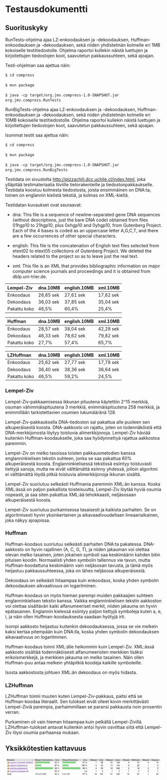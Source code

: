 # Testausdokumentti

## Suorituskyky

RunTests-ohjelma ajaa LZ-enkoodauksen ja -dekoodauksen,
Huffman-enkoodauksen ja -dekoodauksen, sekä niiden yhdistelmän
kolmelle eri 1MB kokoiselle testitiedostolle. Ohjelma raportoi
kullekin näistä luettujen ja kirjoitettujen tiedostojen koot,
saavutetun pakkaussuhteen, sekä ajoajan.

Testi-ohjelman saa ajettua näin:

	$ cd compress

	$ mvn package

	$ java -cp target/org.jmv.compress-1.0-SNAPSHOT.jar org.jmv.compress.RunTests

RunBigTests-ohjelma ajaa LZ-enkoodauksen ja -dekoodauksen,
Huffman-enkoodauksen ja -dekoodauksen, sekä niiden yhdistelmän
kolmelle eri 10MB kokoiselle testitiedostolle. Ohjelma raportoi
kullekin näistä luettujen ja kirjoitettujen tiedostojen koot,
saavutetun pakkaussuhteen, sekä ajoajan.

Isommat testit saa ajettua näin:

	$ cd compress

	$ mvn package

	$ java -cp target/org.jmv.compress-1.0-SNAPSHOT.jar org.jmv.compress.RunBigTests

Testidata on sivustolta
<http://pizzachili.dcc.uchile.cl/index.html>, joka ylläpitää
testimateriaalia tiiviille tietorakenteille ja tiedostonpakkaukselle.
Testidata koostuu kolmesta tiedostosta, joista ensimmäinen on
DNA:ta, toinen on englannin kielistä tekstiä, ja kolmas on XML-kieltä.

Testidatan kuvaukset ovat seuraavat:

- dna: This file is a sequence of newline-separated gene DNA sequences
  (without descriptions, just the bare DNA code) obtained from files
  01hgp10 to 21hgp10, plus 0xhgp10 and 0yhgp10, from Gutenberg
  Project. Each of the 4 bases is coded as an uppercase letter
  A,G,C,T, and there are a few occurrences of other special
  characters.


- english: This file is the concatenation of English text files
  selected from etext02 to etext05 collections of Gutenberg Project.
  We deleted the headers related to the project so as to leave just
  the real text.


- xml: This file is an XML that provides bibliographic information on
  major computer science journals and proceedings and it is obtained
  from dblp.uni-trier.de.


| Lempel-Ziv   | dna.10MB  | english.10MB | xml.10MB  |
|:-------------|:----------|:-------------|:----------|
| Enkoodaus    | 26,65 sek | 27,61 sek    | 17,62 sek |
| Dekoodaus    | 36,03 sek | 37,85 sek    | 35,04 sek |
| Pakattu koko | 46,5%     | 60,4%        | 25,4%     |


| Huffman      | dna.10MB  | english.10MB | xml.10MB  |
|:-------------|:----------|:-------------|:----------|
| Enkoodaus    | 28,57 sek | 38,04 sek    | 42,28 sek |
| Dekoodaus    | 46,33 sek | 78,62 sek    | 79,82 sek |
| Pakattu koko | 27,7%     | 57,4%        | 65,7%     |


| LZHuffman    | dna.10MB  | english.10MB | xml.10MB  |
|:-------------|:----------|:-------------|:----------|
| Enkoodaus    | 25,62 sek | 27,77 sek    | 17,78 sek |
| Dekoodaus    | 36,40 sek | 38,36 sek    | 36,64 sek |
| Pakattu koko | 46,5%     | 59,2%        | 24,5%     |

### Lempel-Ziv

Lempel-Ziv-pakkaamisessa ikkunan pituutena käytettiin 2^15 merkkiä,
osuman vähimmäispituutena 3 merkkiä, enimmäispituutena 258 merkkiä, ja
enimmillään tarkistettavien osumien lukumääränä 128.

Lempel-Ziv-pakkauksella DNA-tiedoston sai pakattua alle puoleen sen
alkuperäisestä koosta. DNA-aakkosto on rajattu, joten on todennäköistä
että DNA-merkkijonosta löytyy toistuvia alimerkkijonoja. Lempel-Ziv
häviää kuitenkin Huffman-koodaukselle, joka saa hyödynnettyä rajattua
aakkostoa paremmin.

Lempel-Ziv on melko tasoissa toisten pakkausmetodien kanssa
englanninkielisen tekstin suhteen, jonka se saa pakattua 60%
alkuperäisestä koosta. Englanninkielisessä tekstissä esiintyy
toistuvasti tiettyjä sanoja, mutta ne eivät välttämättä esiinny
yhdessä, jolloin algoritmi ei välttämättä löydä pitkiä toistuvia
alimerkkijonoja ikkunan sisältä.

Lempel-Ziv suoriutuu selkeästi Huffmania paremmin XML:än kanssa. Koska
XML:ässä on paljon paikallista toisteisuutta, Lempel-Ziv löytää hyviä
osumia nopeasti, ja saa siten pakattua XML:ää tehokkaasti, neljäsosaan
alkuperäisestä koosta.

Lempel-Ziv suoriutuu purkamisessa tasaisesti ja kaikista parhaiten. Se
on algoritmisesti hyvin yksinkertainen ja aikavaadivuudeltaan
lineaariaikainen, joka näkyy ajoajoissa.


### Huffman

Huffman-koodaus suoriutuu selkeästi parhaiten DNA:ta pakatessa.
DNA-aakkosto on hyvin rajallinen (A, C, G, T), ja niiden jakauman voi
olettaa olevan melko tasainen, joten jokainen symboli saa keskimäärin
kahden bitin pituisen koodin. Normaalisti yhden symbolin tallennus vie
tavun, mutta Huffman-koodattuna keskimäärin vain neljäsosan tavusta,
ja tämä myös heijastuu pakkaussuhteessa, joka on lähes neljäsosa
alkuperäisestä.

Dekoodaus on selkeästi hitaampaa kuin enkoodaus, koska yhden symbolin
dekoodauksen aikvaativuus on logaritminen.

Huffman-koodaus on myös hieman parempi muiden pakkaajien suhteen
englanninkielisen tekstin kanssa. Vaikka englanninkielisen tekstin
aakkoston voi olettaa sisältävän kaiki alfanumeeriset merkit, niiden
jakauma on hyvin epätasainen. Englannin kielessä esiintyy paljon
tiettyjä symboleja kuten a, e, i, ja näin ollen Huffman-koodauksesta
saadaan hyötyjä irti.

Isompi aakkosto heijastuu kuitenkin dekoodauksessa, jossa se vie
melkein kaksi kertaa pitempään kuin DNA:lla, koska yhden symbolin
dekoodauksen aikavaativuus on logaritminen.

Huffman-koodaus toimii XML:älle heikommin kuin Lempel-Ziv. XML:ässä
aakkosto sisältää todennäköisesti alfanumeeristen merkkien lisäksi
erikoismerkkejä, ja merkkien jakauma on melko tasainen. Näin ollen
Huffman-puu antaa melkein yhtäpitkiä koodeja kaikille symboleille.

Isosta aakkostosta johtuen XML:än dekoodaus on myös hidasta.

### LZHuffman

LZHuffman toimii muuten kuten Lempel-Ziv-pakkaus, paitsi että se
Huffman-koodaa literaalit. Sen tulokset eivät olleet kovin
merkittävästi Lempel-Ziviä parempia, parhaimmillaan se paransi
pakkausta noin prosentin verran.

Purkaminen oli vain hieman hitaampaa kuin pelkällä Lempel-Zivillä.
LZHuffman-tulokset antavat kuitenkin antoi hyvin osviittaa siitä että
Lempel-Ziv löysi osumia parhaansa mukaan.


## Yksikkötestien kattavuus

![Kattavuusraportti](./kattavuus.png)

